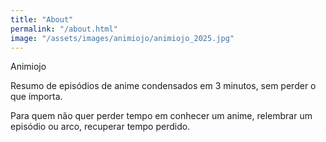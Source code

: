 ```yaml
---
title: "About"
permalink: "/about.html"
image: "/assets/images/animiojo/animiojo_2025.jpg"
---
```


Animiojo

Resumo de episódios de anime condensados em 3 minutos, sem perder o que importa.

Para quem não quer perder tempo em conhecer um anime, relembrar um episódio ou arco, recuperar tempo perdido.

